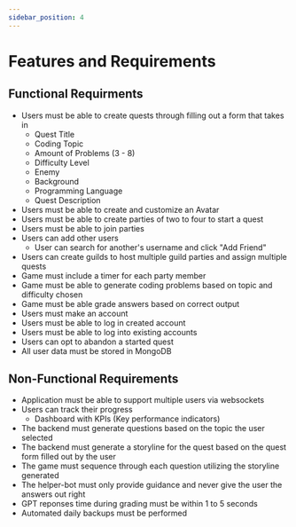 ```yaml
---
sidebar_position: 4
---
```


# Features and Requirements

## Functional Requirments

* Users must be able to create quests through filling out a form that takes in
  * Quest Title
  * Coding Topic
  * Amount of Problems (3 - 8)
  * Difficulty Level
  * Enemy 
  * Background
  * Programming Language
  * Quest Description
* Users must be able to create and customize an Avatar
* Users must be able to create parties of two to four to start a quest
* Users must be able to join parties
* Users can add other users
  * User can search for another's username and click "Add Friend"
* Users can create guilds to host multiple guild parties and assign multiple quests
* Game must include a timer for each party member
* Game must be able to generate coding problems based on topic and difficulty chosen
* Game must be able grade answers based on correct output
* Users must make an account
* Users must be able to log in created account
* Users must be able to log into existing accounts
* Users can opt to abandon a started quest
* All user data must be stored in MongoDB
 

## Non-Functional Requirements
* Application must be able to support multiple users via websockets
* Users can track their progress
  * Dashboard with KPIs (Key performance indicators)
* The backend must generate questions based on the topic the user selected
* The backend must generate a storyline for the quest based on the quest form filled out by the user
* The game must sequence through each question utilizing the storyline generated
* The helper-bot must only provide guidance and never give the user the answers out right
* GPT reponses time during grading must be within 1 to 5 seconds
* Automated daily backups must be performed

